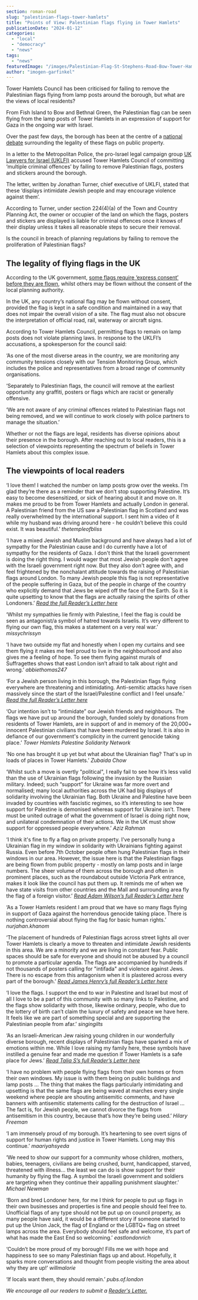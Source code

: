 ```yaml
---
section: roman-road
slug: "palestinian-flags-tower-hamlets"
title: "Points of View: Palestinian flags flying in Tower Hamlets"
publicationDate: "2024-01-12"
categories: 
  - "local"
  - "democracy"
  - "news"
tags: 
  - "news"
featuredImage: "/images/Palestinian-Flag-St-Stephens-Road-Bow-Tower-Hamlets.jpg"
author: "imogen-garfinkel"
---
```


Tower Hamlets Council has been criticised for failing to remove the Palestinian flags flying from lamp posts around the borough, but what are the views of local residents?

From Fish Island to Bow and Bethnal Green, the Palestinian flag can be seen flying from the lamp posts of Tower Hamlets in an expression of support for Gaza in the ongoing war with Israel. 

Over the past few days, the borough has been at the centre of a [national debate](https://www.standard.co.uk/news/crime/israel-lawyers-palestine-flags-tower-hamlets-london-metropolitan-police-investigation-b1131008.html) surrounding the legality of these flags on public property. 

In a letter to the Metropolitan Police, the pro-Israel legal campaign group [UK Lawyers for Israel (UKLFI)](https://www.uklfi.com/tower-hamlets-reported-to-met-police-over-failure-to-remove-offensive-stickers-and-palestinian-flags) accused Tower Hamlets Council of committing ‘multiple criminal offences’ by failing to remove Palestinian flags, posters and stickers around the borough.

The letter, written by Jonathan Turner, chief executive of UKLFI, stated that these ‘displays intimidate Jewish people and may encourage violence against them’. 

According to Turner, under section 224(4)(a) of the Town and Country Planning Act, the owner or occupier of the land on which the flags, posters and stickers are displayed is liable for criminal offences once it knows of their display unless it takes all reasonable steps to secure their removal.

Is the council in breach of planning regulations by failing to remove the proliferation of Palestinian flags? 

## The legality of flying flags in the UK

According to the UK government, [some flags require ‘express consent’ before they are flown](https://www.gov.uk/government/publications/flying-flags-a-plain-english-guide/flying-flags-a-plain-english-guide), whilst others may be flown without the consent of the local planning authority. 

In the UK, any country’s national flag may be flown without consent, provided the flag is kept in a safe condition and maintained in a way that does not impair the overall vision of a site. The flag must also not obscure the interpretation of official road, rail, waterway or aircraft signs. 

According to Tower Hamlets Council, permitting flags to remain on lamp posts does not violate planning laws. In response to the UKLFI’s accusations, a spokesperson for the council said: 

‘As one of the most diverse areas in the country, we are monitoring any community tensions closely with our Tension Monitoring Group, which includes the police and representatives from a broad range of community organisations.

‘Separately to Palestinian flags, the council will remove at the earliest opportunity any graffiti, posters or flags which are racist or generally offensive.

‘We are not aware of any criminal offences related to Palestinian flags not being removed, and we will continue to work closely with police partners to manage the situation.’

Whether or not the flags are legal, residents has diverse opinions about their presence in the borough. After reaching out to local readers, this is a selection of viewpoints representing the spectrum of beliefs in Tower Hamlets about this complex issue. 

## The viewpoints of local readers

‘I love them! I watched the number on lamp posts grow over the weeks. I’m glad they’re there as a reminder that we don’t stop supporting Palestine. It’s easy to become desensitized, or sick of hearing about it and move on. It makes me proud to be from Tower Hamlets and actually London in general. A Palestinian friend from the US saw a Palestinian flag in Scotland and was really overwhelmed by the international support. I sent him a video of it while my husband was driving around here - he couldn’t believe this could exist. It was beautiful.’ _thetempleofbliss_

‘I have a mixed Jewish and Muslim background and have always had a lot of sympathy for the Palestinian cause and I do currently have a lot of sympathy for the residents of Gaza. I don't think that the Israeli government is doing the right thing. I would wager that most Jewish people don't agree with the Israeli government right now. But they also don't agree with, and feel frightened by the nonchalant attitude towards the raising of Palestinian flags around London. To many Jewish people this flag is not representative of the people suffering in Gaza, but of the people in charge of the country who explicitly demand that Jews be wiped off the face of the Earth. So it is quite upsetting to know that the flags are actually raising the spirits of other Londoners.’ _[Read the full Reader’s Letter here](https://romanroadlondon.com/notices/jewish-muslim-tower-hamlets-palestinian-flags/)_

‘Whilst my sympathies lie firmly with Palestine, I feel the flag is could be seen as antagonist/a symbol of hatred towards Israelis. It’s very different to flying our own flag, this makes a statement on a very real war.’ _missychrissyn_

‘I have two outside my flat and honestly when I open my curtains and see them flying it makes me feel proud to live in the neighbourhood and also gives me a feeling of hope. To see them flying against murals of Suffragettes shows that east London isn’t afraid to talk about right and wrong.’ _abbiethomas247_

‘For a Jewish person living in this borough, the Palestinian flags flying everywhere are threatening and intimidating. Anti-semitic attacks have risen massively since the start of the Israel/Palestine conflict and I feel unsafe.’ _[Read the full Reader’s Letter here](https://romanroadlondon.com/notices/readers-letter-jewish-complicated-history-palestine/)_

‘Our intention isn’t to “intimidate” our Jewish friends and neighbours. The flags we have put up around the borough, funded solely by donations from residents of Tower Hamlets, are in support of and in memory of the 20,000+ innocent Palestinian civilians that have been murdered by Israel. It is also in defiance of our government's complicity in the current genocide taking place.’ _Tower Hamlets Palestine Solidarity Network_

‘No one has brought it up yet but what about the Ukrainian flag? That's up in loads of places in Tower Hamlets.’ _Zubaida Chow_

‘Whilst such a move is overtly "political", I really fail to see how it’s less valid than the use of Ukrainian flags following the invasion by the Russian military. Indeed; such “support” for Ukraine was far more overt and normalised; many local authorities across the UK had big displays of solidarity involving the Ukrainian flag. Both Ukraine and Palestine have been invaded by countries with fascistic regimes, so it’s interesting to see how support for Palestine is demonised whereas support for Ukraine isn’t. There must be united outrage of what the government of Israel is doing right now, and unilateral condemnation of their actions. We in the UK must show support for oppressed people everywhere.’ _Aziz Rahman_

‘I think it's fine to fly a flag on private property. I've personally hung a Ukrainian flag in my window in solidarity with Ukrainians fighting against Russia. Even before 7th October people often hung Palestinian flags in their windows in our area. However, the issue here is that the Palestinian flags are being flown from public property - mostly on lamp posts and in large numbers. The sheer volume of them across the borough and often in prominent places, such as the roundabout outside Victoria Park entrance, makes it look like the council has put them up. It reminds me of when we have state visits from other countries and the Mall and surrounding area fly the flag of a foreign visitor.’ _[Read Adam Wilson’s full Reader’s Letter here](https://romanroadlondon.com/notices/readers-letter-palestinian-flags-in-tower-hamlets/)_

‘As a Tower Hamlets resident I am proud that we have so many flags flying in support of Gaza against the horrendous genocide taking place. There is nothing controversial about flying the flag for basic human rights.’ _nurjahan.khanom_

‘The placement of hundreds of Palestinian flags across street lights all over Tower Hamlets is clearly a move to threaten and intimidate Jewish residents in this area. We are a minority and we are living in constant fear. Public spaces should be safe for everyone and should not be abused by a council to promote a particular agenda. The flags are accompanied by hundreds if not thousands of posters calling for "intifada" and violence against Jews. There is no escape from this antagonism when it is plastered across every part of the borough.’ _[Read James Henry’s full Reader’s Letter here](https://romanroadlondon.com/notices/readers-letter-jewish-palestinian-flags-tower-hamlets/)_

‘I love the flags. I support the end to war in Palestine and Israel but most of all I love to be a part of this community with so many links to Palestine, and the flags show solidarity with those, likewise ordinary, people, who due to the lottery of birth can’t claim the luxury of safety and peace we have here. It feels like we are part of something special and are supporting the Palestinian people from afar.’ _singingilts_

‘As an Israeli-American Jew raising young children in our wonderfully diverse borough, recent displays of Palestinian flags have sparked a mix of emotions within me. While I love raising my family here, these symbols have instilled a genuine fear and made me question if Tower Hamlets is a safe place for Jews.’ _[Read Talia S’s full Reader’s Letter here](https://romanroadlondon.com/notices/readers-letter-israeli-american-jew-flags-tower-hamlets/)_

‘I have no problem with people flying flags from their own homes or from their own windows. My issue is with them being on public buildings and lamp posts … The thing that makes the flags particularly intimidating and upsetting is that the same flags are being waved at marches every single weekend where people are shouting antisemitic comments, and have banners with antisemitic statements calling for the destruction of Israel … The fact is, for Jewish people, we cannot divorce the flags from antisemitism in this country, because that’s how they’re being used.’ _Hilary Freeman_

‘I am immensely proud of my borough. It’s heartening to see overt signs of support for human rights and justice in Tower Hamlets. Long may this continue.’ _maariyahsyeda_

‘We need to show our support for a community whose children, mothers, babies, teenagers, civilians are being crushed, burnt, handicapped, starved, threatened with illness… the least we can do is show support for their humanity by flying the flag. A symbol the Israeli government and soldiers are targeting when they continue their appalling punishment slaughter.’ _Michael Newman_ 

‘Born and bred Londoner here, for me I think for people to put up flags in their own businesses and properties is fine and people should feel free to. Unofficial flags of any type should not be put up on council property, as many people have said, it would be a different story if someone started to put up the Union Jack, the flag of England or the LGBTQ+ flag on street lamps across the area. Everybody should feel safe and welcome, it’s part of what has made the East End so welcoming.’ _eastlondonrich_

‘Couldn’t be more proud of my borough! Fills me we with hope and happiness to see so many Palestinian flags up and about. Hopefully, it sparks more conversations and thought from people visiting the area about why they are up!’ _willmalorie_

‘If locals want them, they should remain.’ _pubs.of.london_

_We encourage all our readers to submit a [Reader's Letter.](https://romanroadlondon.com/submit-content/)_


